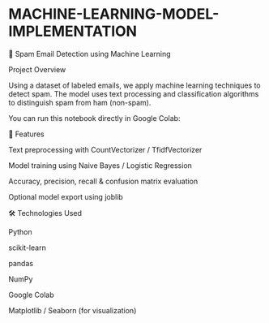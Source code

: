 # MACHINE-LEARNING-MODEL-IMPLEMENTATION
📧 Spam Email Detection using Machine Learning

 Project Overview

Using a dataset of labeled emails, we apply machine learning techniques to detect spam.
The model uses text processing and classification algorithms to distinguish spam from ham (non-spam).

You can run this notebook directly in Google Colab:

🧠 Features

Text preprocessing with CountVectorizer / TfidfVectorizer

Model training using Naive Bayes / Logistic Regression

Accuracy, precision, recall & confusion matrix evaluation

Optional model export using joblib

🛠️ Technologies Used

Python

scikit-learn

pandas

NumPy

Google Colab

Matplotlib / Seaborn (for visualization)

